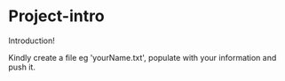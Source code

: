 # Project-intro
Introduction!

Kindly create a file eg 'yourName.txt', populate with your information and push it. 
